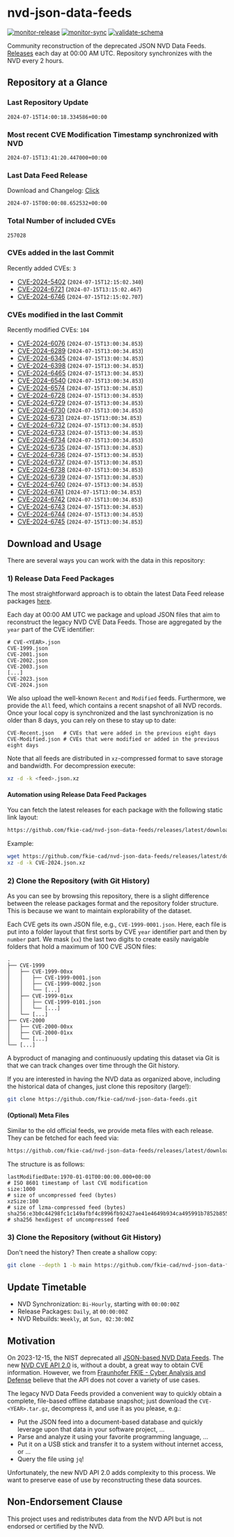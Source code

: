 # nvd-json-data-feeds

[![monitor-release](https://github.com/fkie-cad/nvd-json-data-feeds/actions/workflows/monitor_release.yml/badge.svg)](https://github.com/fkie-cad/nvd-json-data-feeds/actions/workflows/monitor_release.yml)
[![monitor-sync](https://github.com/fkie-cad/nvd-json-data-feeds/actions/workflows/monitor_sync.yml/badge.svg)](https://github.com/fkie-cad/nvd-json-data-feeds/actions/workflows/monitor_sync.yml)
[![validate-schema](https://github.com/fkie-cad/nvd-json-data-feeds/actions/workflows/validate_schema.yml/badge.svg)](https://github.com/fkie-cad/nvd-json-data-feeds/actions/workflows/validate_schema.yml)

Community reconstruction of the deprecated JSON NVD Data Feeds.
[Releases](https://github.com/fkie-cad/nvd-json-data-feeds/releases/latest) each day at 00:00 AM UTC.
Repository synchronizes with the NVD every 2 hours.

## Repository at a Glance

### Last Repository Update

```plain
2024-07-15T14:00:18.334586+00:00
```

### Most recent CVE Modification Timestamp synchronized with NVD

```plain
2024-07-15T13:41:20.447000+00:00
```

### Last Data Feed Release

Download and Changelog: [Click](https://github.com/fkie-cad/nvd-json-data-feeds/releases/latest)

```plain
2024-07-15T00:00:08.652532+00:00
```

### Total Number of included CVEs

```plain
257028
```

### CVEs added in the last Commit

Recently added CVEs: `3`

- [CVE-2024-5402](CVE-2024/CVE-2024-54xx/CVE-2024-5402.json) (`2024-07-15T12:15:02.340`)
- [CVE-2024-6721](CVE-2024/CVE-2024-67xx/CVE-2024-6721.json) (`2024-07-15T13:15:02.467`)
- [CVE-2024-6746](CVE-2024/CVE-2024-67xx/CVE-2024-6746.json) (`2024-07-15T12:15:02.707`)


### CVEs modified in the last Commit

Recently modified CVEs: `104`

- [CVE-2024-6076](CVE-2024/CVE-2024-60xx/CVE-2024-6076.json) (`2024-07-15T13:00:34.853`)
- [CVE-2024-6289](CVE-2024/CVE-2024-62xx/CVE-2024-6289.json) (`2024-07-15T13:00:34.853`)
- [CVE-2024-6345](CVE-2024/CVE-2024-63xx/CVE-2024-6345.json) (`2024-07-15T13:00:34.853`)
- [CVE-2024-6398](CVE-2024/CVE-2024-63xx/CVE-2024-6398.json) (`2024-07-15T13:00:34.853`)
- [CVE-2024-6465](CVE-2024/CVE-2024-64xx/CVE-2024-6465.json) (`2024-07-15T13:00:34.853`)
- [CVE-2024-6540](CVE-2024/CVE-2024-65xx/CVE-2024-6540.json) (`2024-07-15T13:00:34.853`)
- [CVE-2024-6574](CVE-2024/CVE-2024-65xx/CVE-2024-6574.json) (`2024-07-15T13:00:34.853`)
- [CVE-2024-6728](CVE-2024/CVE-2024-67xx/CVE-2024-6728.json) (`2024-07-15T13:00:34.853`)
- [CVE-2024-6729](CVE-2024/CVE-2024-67xx/CVE-2024-6729.json) (`2024-07-15T13:00:34.853`)
- [CVE-2024-6730](CVE-2024/CVE-2024-67xx/CVE-2024-6730.json) (`2024-07-15T13:00:34.853`)
- [CVE-2024-6731](CVE-2024/CVE-2024-67xx/CVE-2024-6731.json) (`2024-07-15T13:00:34.853`)
- [CVE-2024-6732](CVE-2024/CVE-2024-67xx/CVE-2024-6732.json) (`2024-07-15T13:00:34.853`)
- [CVE-2024-6733](CVE-2024/CVE-2024-67xx/CVE-2024-6733.json) (`2024-07-15T13:00:34.853`)
- [CVE-2024-6734](CVE-2024/CVE-2024-67xx/CVE-2024-6734.json) (`2024-07-15T13:00:34.853`)
- [CVE-2024-6735](CVE-2024/CVE-2024-67xx/CVE-2024-6735.json) (`2024-07-15T13:00:34.853`)
- [CVE-2024-6736](CVE-2024/CVE-2024-67xx/CVE-2024-6736.json) (`2024-07-15T13:00:34.853`)
- [CVE-2024-6737](CVE-2024/CVE-2024-67xx/CVE-2024-6737.json) (`2024-07-15T13:00:34.853`)
- [CVE-2024-6738](CVE-2024/CVE-2024-67xx/CVE-2024-6738.json) (`2024-07-15T13:00:34.853`)
- [CVE-2024-6739](CVE-2024/CVE-2024-67xx/CVE-2024-6739.json) (`2024-07-15T13:00:34.853`)
- [CVE-2024-6740](CVE-2024/CVE-2024-67xx/CVE-2024-6740.json) (`2024-07-15T13:00:34.853`)
- [CVE-2024-6741](CVE-2024/CVE-2024-67xx/CVE-2024-6741.json) (`2024-07-15T13:00:34.853`)
- [CVE-2024-6742](CVE-2024/CVE-2024-67xx/CVE-2024-6742.json) (`2024-07-15T13:00:34.853`)
- [CVE-2024-6743](CVE-2024/CVE-2024-67xx/CVE-2024-6743.json) (`2024-07-15T13:00:34.853`)
- [CVE-2024-6744](CVE-2024/CVE-2024-67xx/CVE-2024-6744.json) (`2024-07-15T13:00:34.853`)
- [CVE-2024-6745](CVE-2024/CVE-2024-67xx/CVE-2024-6745.json) (`2024-07-15T13:00:34.853`)


## Download and Usage

There are several ways you can work with the data in this repository:

### 1) Release Data Feed Packages

The most straightforward approach is to obtain the latest Data Feed release packages [here](https://github.com/fkie-cad/nvd-json-data-feeds/releases/latest).

Each day at 00:00 AM UTC we package and upload JSON files that aim to reconstruct the legacy NVD CVE Data Feeds.
Those are aggregated by the `year` part of the CVE identifier:

```
# CVE-<YEAR>.json
CVE-1999.json
CVE-2001.json
CVE-2002.json
CVE-2003.json
[...]
CVE-2023.json
CVE-2024.json
```

We also upload the well-known `Recent` and `Modified` feeds.
Furthermore, we provide the `All` feed, which contains a recent snapshot of all NVD records.
Once your local copy is synchronized and the last synchronization is no older than 8 days, you can rely on these to stay up to date:

```plain
CVE-Recent.json   # CVEs that were added in the previous eight days
CVE-Modified.json # CVEs that were modified or added in the previous eight days
```

Note that all feeds are distributed in `xz`-compressed format to save storage and bandwidth.
For decompression execute:

```sh
xz -d -k <feed>.json.xz
```

#### Automation using Release Data Feed Packages

You can fetch the latest releases for each package with the following static link layout:

```sh
https://github.com/fkie-cad/nvd-json-data-feeds/releases/latest/download/CVE-<YEAR>.json.xz
```

Example:

```sh
wget https://github.com/fkie-cad/nvd-json-data-feeds/releases/latest/download/CVE-2024.json.xz
xz -d -k CVE-2024.json.xz
```

### 2) Clone the Repository (with Git History)

As you can see by browsing this repository, there is a slight difference between the release packages format and the repository folder structure.
This is because we want to maintain explorability of the dataset.

Each CVE gets its own JSON file, e.g., `CVE-1999-0001.json`.
Here, each file is put into a folder layout that first sorts by CVE `year` identifier part and then by `number` part.
We mask (`xx`) the last two digits to create easily navigable folders that hold a maximum of 100 CVE JSON files:

```plain
.
├── CVE-1999
│   ├── CVE-1999-00xx
│   │   ├── CVE-1999-0001.json
│   │   ├── CVE-1999-0002.json
│   │   └── [...]
│   ├── CVE-1999-01xx
│   │   ├── CVE-1999-0101.json
│   │   └── [...]
│   └── [...]
├── CVE-2000
│   ├── CVE-2000-00xx
│   ├── CVE-2000-01xx
│   └── [...]
└── [...]
```

A byproduct of managing and continuously updating this dataset via Git is that we can track changes over time through the Git history.

If you are interested in having the NVD data as organized above, including the historical data of changes, just clone this repository (large!):

```sh
git clone https://github.com/fkie-cad/nvd-json-data-feeds.git
```

#### (Optional) Meta Files

Similar to the old official feeds, we provide meta files with each release. They can be fetched for each feed via:

```sh
https://github.com/fkie-cad/nvd-json-data-feeds/releases/latest/download/CVE-<YEAR>.meta
```

The structure is as follows:

```plain
lastModifiedDate:1970-01-01T00:00:00.000+00:00                          # ISO 8601 timestamp of last CVE modification
size:1000                                                               # size of uncompressed feed (bytes)
xzSize:100                                                              # size of lzma-compressed feed (bytes)
sha256:e3b0c44298fc1c149afbf4c8996fb92427ae41e4649b934ca495991b7852b855 # sha256 hexdigest of uncompressed feed
```

### 3) Clone the Repository (without Git History)

Don't need the history? Then create a shallow copy:

```sh
git clone --depth 1 -b main https://github.com/fkie-cad/nvd-json-data-feeds.git
```


## Update Timetable

* NVD Synchronization: `Bi-Hourly`, starting with `00:00:00Z`
* Release Packages: `Daily`, at `00:00:00Z`
* NVD Rebuilds: `Weekly`, at `Sun, 02:30:00Z`


## Motivation

On 2023-12-15, the NIST deprecated all [JSON-based NVD Data Feeds](https://nvd.nist.gov/vuln/data-feeds#divRetirementBanner-1).
The new [NVD CVE API 2.0](https://nvd.nist.gov/developers/vulnerabilities) is, without a doubt, a great way to obtain CVE information.
However, we from [Fraunhofer FKIE - Cyber Analysis and Defense](https://www.fkie.fraunhofer.de/en/departments/cad.html) believe that the API does not cover a variety of use cases.

The legacy NVD Data Feeds provided a convenient way to quickly obtain a complete, file-based offline database snapshot; just download the `CVE-<YEAR>.tar.gz`, decompress it, and use it as you please, e.g.:

- Put the JSON feed into a document-based database and quickly leverage upon that data in your software project, ...
- Parse and analyze it using your favorite programming language, ...
- Put it on a USB stick and transfer it to a system without internet access, or ...
- Query the file using `jq`!

Unfortunately, the new NVD API 2.0 adds complexity to this process.
We want to preserve ease of use by reconstructing these data sources.

## Non-Endorsement Clause

This project uses and redistributes data from the NVD API but is not endorsed or certified by the NVD.